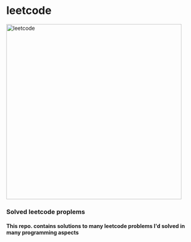 # leetcode
<img width="462" alt="leetcode" src="https://user-images.githubusercontent.com/75845807/209070467-eedfbc7a-91df-435d-86f4-7403ca307f72.png">


### Solved leetcode proplems

<h4> This repo. contains solutions to many leetcode problems I'd solved in many programming aspects</h4>

